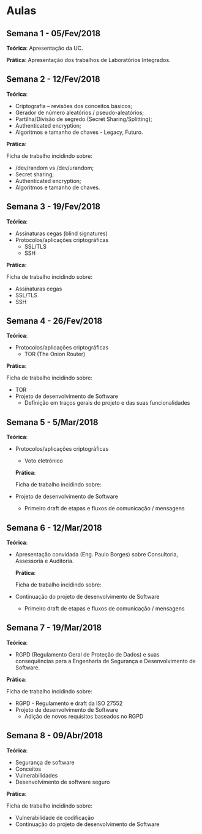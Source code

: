 # Aulas

## Semana 1 - 05/Fev/2018

**Teórica**: Apresentação da UC.

**Prática**: Apresentação dos trabalhos de Laboratórios Integrados.

## Semana 2 - 12/Fev/2018

**Teórica**:

-   Criptografia – revisões dos conceitos básicos;
-   Gerador de número aleatórios / pseudo-aleatórios;
-   Partilha/Divisão de segredo (Secret Sharing/Splitting);
-   Authenticated encryption;
-   Algoritmos e tamanho de chaves - Legacy, Futuro.

**Prática**:

Ficha de trabalho incidindo sobre:

-   /dev/random vs /dev/urandom;
-   Secret sharing;
-   Authenticated encryption;
-   Algoritmos e tamanho de chaves.

## Semana 3 - 19/Fev/2018

**Teórica**:

-   Assinaturas cegas (blind signatures)
-   Protocolos/aplicações criptográficas
    -   SSL/TLS
    -   SSH

**Prática**:

Ficha de trabalho incidindo sobre:

-   Assinaturas cegas
-   SSL/TLS
-   SSH

## Semana 4 - 26/Fev/2018

**Teórica**:

-   Protocolos/aplicações criptográficas
    -   TOR (The Onion Router)

**Prática**:

Ficha de trabalho incidindo sobre:

-   TOR
-   Projeto de desenvolvimento de Software
    -   Definição em traços gerais do projeto e das suas funcionalidades

## Semana 5 - 5/Mar/2018

  **Teórica**:

-   Protocolos/aplicações criptográficas

    -   Voto eletrónico

    **Prática**:

    Ficha de trabalho incidindo sobre:

-   Projeto de desenvolvimento de Software
    -   Primeiro draft de etapas e fluxos de comunicação / mensagens

## Semana 6 - 12/Mar/2018

  **Teórica**:

-   Apresentação convidada (Eng. Paulo Borges) sobre Consultoria, Assessoria e Auditoria.

    **Prática**:

    Ficha de trabalho incidindo sobre:

-   Continuação do projeto de desenvolvimento de Software
    -   Primeiro draft de etapas e fluxos de comunicação / mensagens

## Semana 7 - 19/Mar/2018

**Teórica**:

-   RGPD (Regulamento Geral de Proteção de Dados) e suas consequências para a Engenharia de Segurança e Desenvolvimento de Software.

**Prática**:

Ficha de trabalho incidindo sobre:

-   RGPD - Regulamento e draft da ISO 27552
-   Projeto de desenvolvimento de Software
    -   Adição de novos requisitos baseados no RGPD

## Semana 8 - 09/Abr/2018

**Teórica**:

-   Segurança de software
-   Conceitos
-   Vulnerabilidades
-   Desenvolvimento de software seguro

**Prática**:

Ficha de trabalho incidindo sobre:

-   Vulnerabilidade de codificação
-   Continuação do projeto de desenvolvimento de Software
